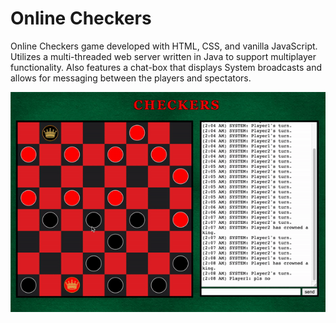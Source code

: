 # Online Checkers

Online Checkers game developed with HTML, CSS, and vanilla JavaScript. Utilizes a 
multi-threaded web server written in Java to support multiplayer functionality. 
Also features a chat-box that displays System broadcasts and allows for messaging 
between the players and spectators.

![Checkers](checkers.gif)
